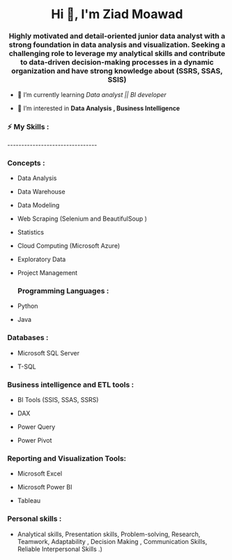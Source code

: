 <h1 align="center">Hi 👋, I'm Ziad Moawad</h1>
<h3 align="center">Highly motivated and detail-oriented junior data analyst with a strong foundation in data analysis and visualization. Seeking a challenging role to leverage my analytical skills and contribute to data-driven decision-making processes in a dynamic organization and have strong knowledge about (SSRS, SSAS, SSIS)</h3>


- 🌱 I’m currently learning *Data analyst || BI developer*

- 👀 I’m interested in **Data Analysis ,  Business Intelligence**

 <h3 align="left">⚡ My Skills :</h3>
--------------------------------
<h3 align="left">Concepts :</h3>

- Data Analysis

- Data Warehouse

- Data Modeling

- Web Scraping (Selenium and BeautifulSoup )


- Statistics
 

- Cloud Computing (Microsoft Azure)

- Exploratory Data

- Project Management
  <h3 align="left">Programming Languages :</h3>
- Python
- Java
<h3 align="left">Databases :</h3> 

- Microsoft SQL Server
  
- T-SQL
  
<h3 align="left">Business intelligence and ETL tools :</h3> 

- BI Tools (SSIS, SSAS, SSRS)

- DAX
  
- Power Query
  
- Power Pivot
<h3 align="left"> Reporting and Visualization Tools:</h3> 

- Microsoft Excel

- Microsoft Power BI
  
- Tableau
  
<h3 align="left">  Personal skills :</h3>

- Analytical skills, Presentation skills, Problem-solving, Research, Teamwork, Adaptability , Decision Making , Communication Skills, Reliable Interpersonal Skills .)
